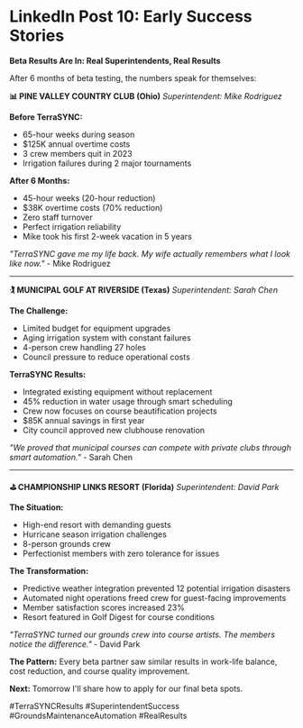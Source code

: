 # LinkedIn Post 10: Early Success Stories

**Beta Results Are In: Real Superintendents, Real Results**

After 6 months of beta testing, the numbers speak for themselves:

**📊 PINE VALLEY COUNTRY CLUB (Ohio)**
*Superintendent: Mike Rodriguez*

**Before TerraSYNC:**
- 65-hour weeks during season
- $125K annual overtime costs
- 3 crew members quit in 2023
- Irrigation failures during 2 major tournaments

**After 6 Months:**
- 45-hour weeks (20-hour reduction)
- $38K overtime costs (70% reduction)
- Zero staff turnover
- Perfect irrigation reliability
- Mike took his first 2-week vacation in 5 years

*"TerraSYNC gave me my life back. My wife actually remembers what I look like now."* - Mike Rodriguez

---

**🏌️ MUNICIPAL GOLF AT RIVERSIDE (Texas)**
*Superintendent: Sarah Chen*

**The Challenge:**
- Limited budget for equipment upgrades
- Aging irrigation system with constant failures
- 4-person crew handling 27 holes
- Council pressure to reduce operational costs

**TerraSYNC Results:**
- Integrated existing equipment without replacement
- 45% reduction in water usage through smart scheduling
- Crew now focuses on course beautification projects
- $85K annual savings in first year
- City council approved new clubhouse renovation

*"We proved that municipal courses can compete with private clubs through smart automation."* - Sarah Chen

---

**⛳ CHAMPIONSHIP LINKS RESORT (Florida)**
*Superintendent: David Park*

**The Situation:**
- High-end resort with demanding guests
- Hurricane season irrigation challenges
- 8-person grounds crew
- Perfectionist members with zero tolerance for issues

**The Transformation:**
- Predictive weather integration prevented 12 potential irrigation disasters
- Automated night operations freed crew for guest-facing improvements
- Member satisfaction scores increased 23%
- Resort featured in Golf Digest for course conditions

*"TerraSYNC turned our grounds crew into course artists. The members notice the difference."* - David Park

**The Pattern:**
Every beta partner saw similar results in work-life balance, cost reduction, and course quality improvement.

**Next:** Tomorrow I'll share how to apply for our final beta spots.

#TerraSYNCResults #SuperintendentSuccess #GroundsMaintenanceAutomation #RealResults